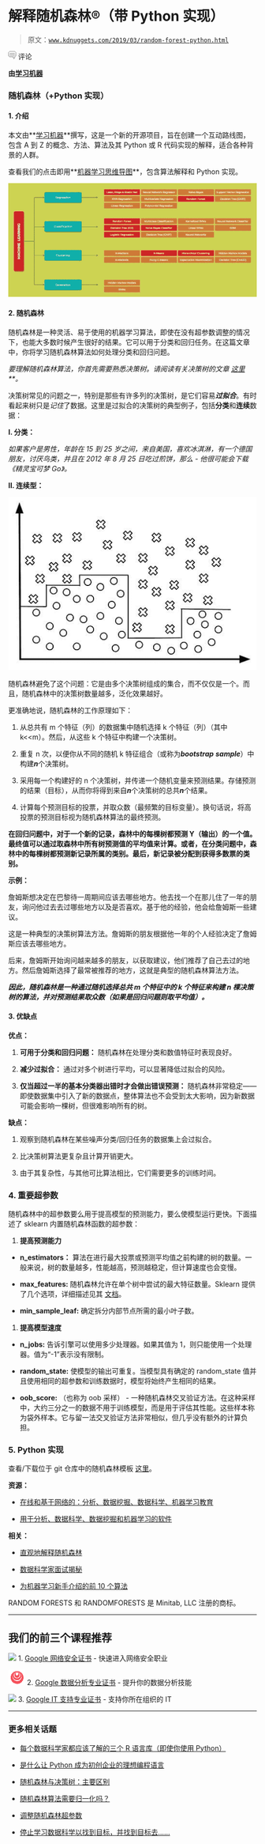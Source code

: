 # 解释随机森林®（带 Python 实现）

> 原文：[`www.kdnuggets.com/2019/03/random-forest-python.html`](https://www.kdnuggets.com/2019/03/random-forest-python.html)

![c](img/3d9c022da2d331bb56691a9617b91b90.png) 评论

**由[学习机器](https://www.thelearningmachine.ai )**

### **随机森林（+Python 实现）**

#### **1\. 介绍**

本文由**[学习机器](https://www.thelearningmachine.ai/)**撰写，这是一个新的开源项目，旨在创建一个互动路线图，包含 A 到 Z 的概念、方法、算法及其 Python 或 R 代码实现的解释，适合各种背景的人群。

查看我们的点击即用**[机器学习思维导图](https://www.thelearningmachine.ai/ml)**，包含算法解释和 Python 实现。

![机器学习](img/d92814dfa1d1e62c7770c4fa70df6c3f.png)

#### **2\. 随机森林**

随机森林是一种灵活、易于使用的机器学习算法，即使在没有超参数调整的情况下，也能大多数时候产生很好的结果。它可以用于分类和回归任务。在这篇文章中，你将学习随机森林算法如何处理分类和回归问题。

*要理解随机森林算法，你首先需要熟悉决策树。请阅读有关决策树的文章* *[这里](https://www.thelearningmachine.ai/tree-id3)**。*

决策树常见的问题之一，特别是那些有许多列的决策树，是它们容易***过拟合***。有时看起来树只是*记住*了数据。这里是过拟合的决策树的典型例子，包括**分类**和**连续**数据：

**I. 分类：**

*如果客户是男性，年龄在 15 到 25 岁之间，来自美国，喜欢冰淇淋，有一个德国朋友，讨厌鸟类，并且在 2012 年 8 月 25 日吃过煎饼，那么 - 他很可能会下载《精灵宝可梦 Go》。*

**II. 连续型：**

![随机森林](img/845b1da88bfb7f1d15edc4a0c5c6c17c.png)

随机森林避免了这个问题：它是由多个决策树组成的集合，而不仅仅是一个。而且，随机森林中的决策树数量越多，泛化效果越好。

更准确地说，随机森林的工作原理如下：

1.  从总共有 m 个特征（列）的数据集中随机选择 k 个特征（列）（其中 k<<m）。然后，从这些 k 个特征中构建一个决策树。

1.  重复 n 次，以便你从不同的随机 k 特征组合（或称为***bootstrap*** ***sample***）中构建***n***个决策树。

1.  采用每一个构建好的 n 个决策树，并传递一个随机变量来预测结果。存储预测的结果（目标），从而你将得到来自***n***个决策树的总共***n***个结果。

1.  计算每个预测目标的投票，并取众数（最频繁的目标变量）。换句话说，将高投票的预测目标视为随机森林算法的最终预测。

**在回归问题中，对于一个新的记录，森林中的每棵树都预测 Y（输出）的一个值。最终值可以通过取森林中所有树预测值的平均值来计算。或者，在分类问题中，森林中的每棵树都预测新记录所属的类别。最后，新记录被分配到获得多数票的类别。**

**示例：**

詹姆斯想决定在巴黎待一周期间应该去哪些地方。他去找一个在那儿住了一年的朋友，询问他过去去过哪些地方以及是否喜欢。基于他的经验，他会给詹姆斯一些建议。

这是一种典型的决策树算法方法。詹姆斯的朋友根据他一年的个人经验决定了詹姆斯应该去哪些地方。

后来，詹姆斯开始询问越来越多的朋友，以获取建议，他们推荐了自己去过的地方。然后詹姆斯选择了最常被推荐的地方，这就是典型的随机森林算法方法。

***因此，随机森林是一种通过随机选择总共 m 个特征中的 k 个特征来构建 n 棵决策树的算法，并对预测结果取众数（如果是回归问题则取平均值）。***

#### **3. 优缺点**

**优点：**

1.  **可用于分类和回归问题：** 随机森林在处理分类和数值特征时表现良好。

1.  **减少过拟合：** 通过对多个树进行平均，可以显著降低过拟合的风险。

1.  **仅当超过一半的基本分类器出错时才会做出错误预测：** 随机森林非常稳定——即使数据集中引入了新的数据点，整体算法也不会受到太大影响，因为新数据可能会影响一棵树，但很难影响所有的树。

**缺点：**

1.  观察到随机森林在某些噪声分类/回归任务的数据集上会过拟合。

1.  比决策树算法更复杂且计算开销更大。

1.  由于其复杂性，与其他可比算法相比，它们需要更多的训练时间。

### **4. 重要超参数**

随机森林中的超参数要么用于提高模型的预测能力，要么使模型运行更快。下面描述了 sklearn 内置随机森林函数的超参数：

1.  **提高预测能力**

+   **n_estimators：** 算法在进行最大投票或预测平均值之前构建的树的数量。一般来说，树的数量越多，性能越高，预测越稳定，但计算速度也会变慢。

+   **max_features:** 随机森林允许在单个树中尝试的最大特征数量。Sklearn 提供了几个选项，详细描述见其 [文档](http://scikit-learn.org/stable/modules/generated/sklearn.ensemble.RandomForestClassifier.html)。

+   **min_sample_leaf:** 确定拆分内部节点所需的最小叶子数。

1.  **提高模型速度**

+   **n_jobs:** 告诉引擎可以使用多少处理器。如果其值为 1，则只能使用一个处理器。值为“-1”表示没有限制。

+   **random_state:** 使模型的输出可重复。当模型具有确定的 random_state 值并且使用相同的超参数和训练数据时，模型将始终产生相同的结果。

+   **oob_score:** （也称为 oob 采样） - 一种随机森林交叉验证方法。在这种采样中，大约三分之一的数据不用于训练模型，而是用于评估其性能。这些样本称为袋外样本。它与留一法交叉验证方法非常相似，但几乎没有额外的计算负担。

### **5\. Python 实现**

查看/下载位于 git 仓库中的随机森林模板 [这里](https://github.com/the-learning-machine/ML/blob/master/Classification/random_forests.ipynb)。

**资源：**

+   [在线和基于网络的：分析、数据挖掘、数据科学、机器学习教育](https://www.kdnuggets.com/education/online.html)

+   [用于分析、数据科学、数据挖掘和机器学习的软件](https://www.kdnuggets.com/software/index.html)

**相关：**

+   [直观地解释随机森林](https://www.kdnuggets.com/2019/01/random-forests-explained-intuitively.html)

+   [数据科学家面试揭秘](https://www.kdnuggets.com/2018/08/data-scientist-interviews-demystified.html)

+   [为机器学习新手介绍的前 10 个算法](https://www.kdnuggets.com/2018/02/tour-top-10-algorithms-machine-learning-newbies.html)

RANDOM FORESTS 和 RANDOMFORESTS 是 Minitab, LLC 注册的商标。

* * *

## 我们的前三个课程推荐

![](img/0244c01ba9267c002ef39d4907e0b8fb.png) 1\. [Google 网络安全证书](https://www.kdnuggets.com/google-cybersecurity) - 快速进入网络安全职业

![](img/e225c49c3c91745821c8c0368bf04711.png) 2\. [Google 数据分析专业证书](https://www.kdnuggets.com/google-data-analytics) - 提升你的数据分析技能

![](img/0244c01ba9267c002ef39d4907e0b8fb.png) 3\. [Google IT 支持专业证书](https://www.kdnuggets.com/google-itsupport) - 支持你所在组织的 IT

* * *

### 更多相关话题

+   [每个数据科学家都应该了解的三个 R 语言库（即使你使用 Python）](https://www.kdnuggets.com/2021/12/three-r-libraries-every-data-scientist-know-even-python.html)

+   [是什么让 Python 成为初创企业的理想编程语言](https://www.kdnuggets.com/2021/12/makes-python-ideal-programming-language-startups.html)

+   [随机森林与决策树：主要区别](https://www.kdnuggets.com/2022/02/random-forest-decision-tree-key-differences.html)

+   [随机森林算法需要归一化吗？](https://www.kdnuggets.com/2022/07/random-forest-algorithm-need-normalization.html)

+   [调整随机森林超参数](https://www.kdnuggets.com/2022/08/tuning-random-forest-hyperparameters.html)

+   [停止学习数据科学以找到目标，并找到目标去……](https://www.kdnuggets.com/2021/12/stop-learning-data-science-find-purpose.html)
